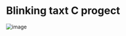 # Blinking taxt C progect
![image](https://github.com/dhiraj2468/dhiraja/assets/137143011/6d7eec6e-be38-4c85-af40-ee6e85fb144d)
